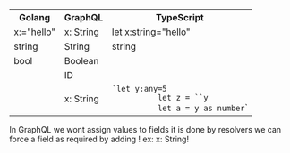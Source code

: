 <table>
  <tr>
<th>Golang</th><th>GraphQL</th><th>TypeScript</th>
    </tr>
   <tr>
<td>x:="hello"</td><td>x: String</td><td>let x:string="hello"</td>
    </tr>
    <tr>
  <td>string</td><td>String</td><td>string</td>
  </tr>  <tr>
   <td>bool</td><td>Boolean</td><td></td>
  </tr>  <tr>
   <td></td><td>ID</td><td></td>
  </tr>  
  <tr>
<td></td><td>x: String</td><td><code>`let y:any=5
          let z = `<number>`y
          let a = y as number</code>`
</td>
    </tr>
</table>


In GraphQL we wont assign values to fields it is done by resolvers 
we can force a field as required by adding ! ex: x: String!
